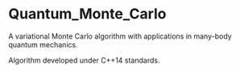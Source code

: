# Quantum_Monte_Carlo

A variational Monte Carlo algorithm with applications in many-body quantum mechanics.

Algorithm developed under C++14 standards.

